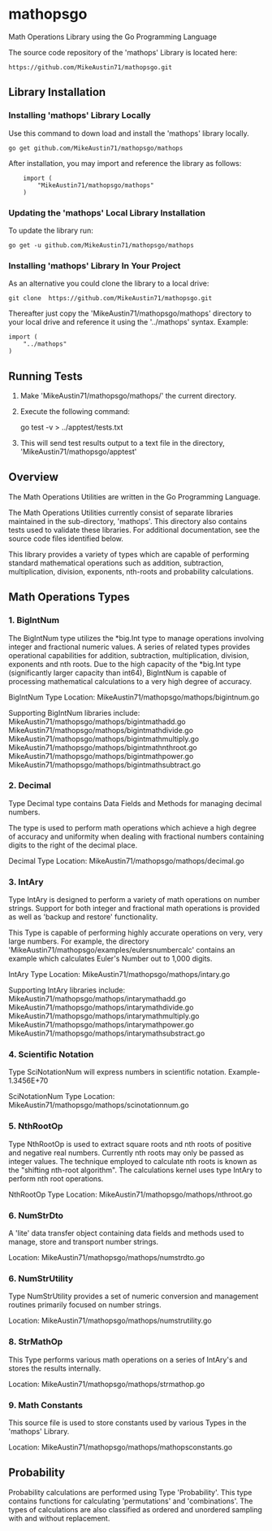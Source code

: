 # mathopsgo
Math Operations Library using the Go Programming Language

The source code repository of the 'mathops' Library 
is located here:

    https://github.com/MikeAustin71/mathopsgo.git

## Library Installation

### Installing 'mathops' Library Locally
Use this command to down load and install the 'mathops' library
locally. 

    go get github.com/MikeAustin71/mathopsgo/mathops
    
After installation, you may import and reference the library
as follows:

        import (
            "MikeAustin71/mathopsgo/mathops"
        )    

### Updating the 'mathops' Local Library Installation
To update the library run:
    
    go get -u github.com/MikeAustin71/mathopsgo/mathops


### Installing 'mathops' Library In Your Project
As an alternative you could clone the library to a local drive:

    git clone  https://github.com/MikeAustin71/mathopsgo.git

Thereafter just copy the 'MikeAustin71/mathopsgo/mathops'
directory to your local drive and reference it using the '../mathops'
syntax. Example:

    import (
        "../mathops"
    )

## Running Tests

1. Make 'MikeAustin71/mathopsgo/mathops/' the current directory.

2. Execute the following command:

    
    go test -v > ../apptest/tests.txt


3. This will send test results output to a text file in the
   directory, 'MikeAustin71/mathopsgo/apptest' 


## Overview

The Math Operations Utilities are written in the Go Programming Language.

The Math Operations Utilities currently consist of separate libraries maintained
in the sub-directory, 'mathops'. This directory also contains tests used to 
validate these libraries. For additional documentation, see the source code
files identified below.

This library provides a variety of types which are capable of performing standard
mathematical operations such as addition, subtraction, multiplication, division, 
exponents, nth-roots and probability calculations.

## Math Operations Types

### 1. BigIntNum
The BigIntNum type utilizes the *big.Int type to manage operations involving integer
and fractional numeric values. A series of related types provides operational 
capabilities for addition, subtraction, multiplication, division, exponents and
nth roots. Due to the high capacity of the *big.Int type (significantly larger 
capacity than int64), BigIntNum is capable of processing mathematical calculations
to a very high degree of accuracy.  

BigIntNum Type Location: 
    MikeAustin71/mathopsgo/mathops/bigintnum.go

Supporting BigIntNum libraries include:
    MikeAustin71/mathopsgo/mathops/bigintmathadd.go
    MikeAustin71/mathopsgo/mathops/bigintmathdivide.go
    MikeAustin71/mathopsgo/mathops/bigintmathmultiply.go
    MikeAustin71/mathopsgo/mathops/bigintmathnthroot.go
    MikeAustin71/mathopsgo/mathops/bigintmathpower.go
    MikeAustin71/mathopsgo/mathops/bigintmathsubtract.go


### 2. Decimal
Type Decimal type contains Data Fields and Methods for managing decimal numbers.  

The type is used to perform math operations which achieve a high degree of
accuracy and uniformity when dealing with fractional numbers containing
digits to the right of the decimal place.

Decimal Type Location: 
    MikeAustin71/mathopsgo/mathops/decimal.go


### 3. IntAry
Type IntAry is designed	to perform a variety of math operations on number strings.
Support for both integer and fractional math operations is provided as well as 
'backup and restore' functionality.  

This Type is capable of performing highly accurate operations on very, very large
numbers. For example, the directory 'MikeAustin71/mathopsgo/examples/eulersnumbercalc'
contains an example which calculates Euler's Number out to 1,000 digits.

IntAry Type Location: 
    MikeAustin71/mathopsgo/mathops/intary.go

Supporting IntAry libraries include:
    MikeAustin71/mathopsgo/mathops/intarymathadd.go
    MikeAustin71/mathopsgo/mathops/intarymathdivide.go
    MikeAustin71/mathopsgo/mathops/intarymathmultiply.go
    MikeAustin71/mathopsgo/mathops/intarymathpower.go
    MikeAustin71/mathopsgo/mathops/intarymathsubstract.go


### 4. Scientific Notation 
Type SciNotationNum will express numbers in scientific notation. 
               Example- 1.3456E+70

SciNotationNum Type Location: 
    MikeAustin71/mathopsgo/mathops/scinotationnum.go


### 5. NthRootOp
Type NthRootOp is used to extract square roots and nth roots of positive
and negative real numbers. Currently nth roots may only be passed as
integer values. The technique employed to calculate nth roots is known as
the "shifting nth-root algorithm". The calculations kernel uses type IntAry
to perform nth root operations.

NthRootOp Type Location: 
    MikeAustin71/mathopsgo/mathops/nthroot.go


### 6. NumStrDto 
A 'lite' data transfer object containing data fields and methods
used to manage, store and transport number strings. 

Location: MikeAustin71/mathopsgo/mathops/numstrdto.go


### 6. NumStrUtility
Type NumStrUtility provides a set of numeric conversion
and management routines primarily focused on number strings.

Location: MikeAustin71/mathopsgo/mathops/numstrutility.go


### 8. StrMathOp 
This Type performs various math operations on a series of
IntAry's and stores the results internally.

Location: MikeAustin71/mathopsgo/mathops/strmathop.go


### 9. Math Constants
This source file is used to store constants used by various
Types in the 'mathops' Library.

Location: MikeAustin71/mathopsgo/mathops/mathopsconstants.go

## Probability
Probability calculations are performed using Type 'Probability'.
This type contains functions for calculating 'permutations' and 
'combinations'. The types of calculations are also classified as 
ordered and unordered sampling with and without replacement.

